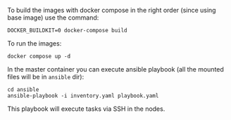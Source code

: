 To build the images with docker compose in the right order (since using base image) use the command: 

```
DOCKER_BUILDKIT=0 docker-compose build
```

To run the images:
```
docker compose up -d
```

In the master container you can execute ansible playbook (all the mounted files will be in `ansible` dir):
```
cd ansible
ansible-playbook -i inventory.yaml playbook.yaml
```
This playbook will execute tasks via SSH in the nodes.

